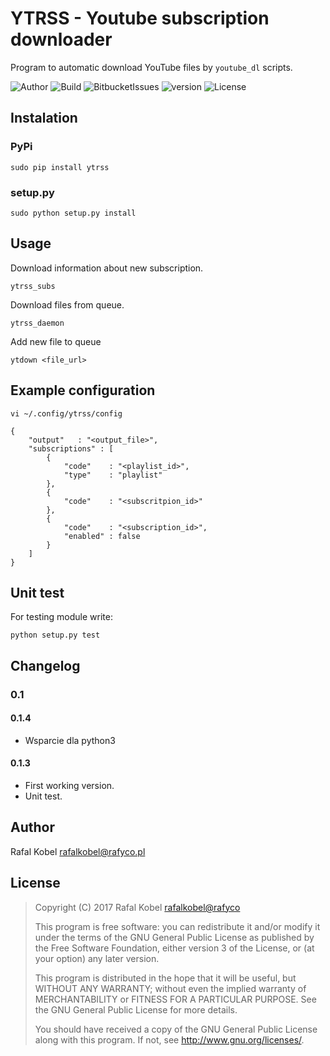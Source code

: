 # YTRSS - Youtube subscription downloader

Program to automatic download YouTube files by ```youtube_dl``` scripts.

![Author](https://img.shields.io/badge/author-Rafa%C5%82%20Kobel-blue.svg)
![Build](https://img.shields.io/magnumci/ci/49f620081981f2d89f90e45f705715be.svg)
![BitbucketIssues](https://img.shields.io/bitbucket/issues/rafyco/ytrss.svg)
![version](https://img.shields.io/pypi/v/ytrss.svg)
![License](https://img.shields.io/badge/license-GNU-blue.svg)

## Instalation

### PyPi

    sudo pip install ytrss

### setup.py

    sudo python setup.py install

## Usage

Download information about new subscription.

    ytrss_subs
    
Download files from queue.
    
    ytrss_daemon
    
Add new file to queue
    
    ytdown <file_url>

## Example configuration

    vi ~/.config/ytrss/config


```
{
    "output"   : "<output_file>",
    "subscriptions" : [
        {
            "code"    : "<playlist_id>",
            "type"    : "playlist"
        },
        {
            "code"    : "<subscritpion_id>"
        },
        {
            "code"    : "<subscription_id>", 
            "enabled" : false
        }
    ]
}

```

## Unit test

For testing module write:

    python setup.py test

## Changelog

### 0.1

#### 0.1.4

* Wsparcie dla python3

#### 0.1.3

* First working version.
* Unit test.

## Author

Rafal Kobel <rafalkobel@rafyco.pl>

## License

>    Copyright (C) 2017  Rafal Kobel <rafalkobel@rafyco>
>
>    This program is free software: you can redistribute it and/or modify
>    it under the terms of the GNU General Public License as published by
>    the Free Software Foundation, either version 3 of the License, or
>    (at your option) any later version.
>
>    This program is distributed in the hope that it will be useful,
>    but WITHOUT ANY WARRANTY; without even the implied warranty of
>    MERCHANTABILITY or FITNESS FOR A PARTICULAR PURPOSE.  See the
>    GNU General Public License for more details.
>
>    You should have received a copy of the GNU General Public License
>    along with this program.  If not, see <http://www.gnu.org/licenses/>.
